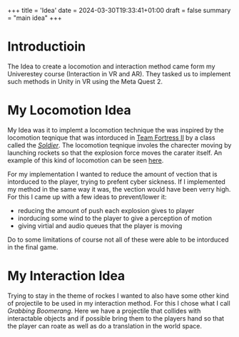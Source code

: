 +++
title = 'Idea'
date = 2024-03-30T19:33:41+01:00
draft = false
summary = "main idea"
+++
# Introductioin
The Idea to create a locomotion and interaction method came form my Univerestey course (Interaction in VR and AR). They tasked us to implement such  methods in Unity in VR using the Meta Quest 2. 
# My Locomotion Idea
My Idea was it to implemt a locomotion technique the was inspired by the locomotion teqnique that was intorduced in [Team Fortress II](https://www.teamfortress.com/) by a class called the [*Soldier*](https://wiki.teamfortress.com/wiki/Soldier). The locomotion teqnique involes the charecter moving by launching rockets so that the explosion force moves the carater itself. An example of this kind of locomotion can be seen [here](https://www.youtube.com/watch?v=fsf0M-lzGUo).

For my implementation I wanted to reduce the amount of vection that is intorduced to the player, trying to prefent cyber sickness. If I implemented my method in the same way it was, the vection would have been verry high. For this I came up with a few ideas to prevent/lower it: 

* reducing the amount of push each explosion gives to player 
* inorducing some wind to the player to give a perception of motion 
* giving virtial and audio queues that the player is moving 

Do to some limitations of course not all of these were able to be intorduced in the final game. 

# My Interaction Idea 

Trying to stay in the theme of rockes I wanted to also have some other kind of projectile to be used in my interaction method. For this I chose what I call *Grabbing Boomerang*. Here we have a projectile that collides with interactable objects and if possible bring them to the players hand so that the player can roate as well as do a translation in the world space.
